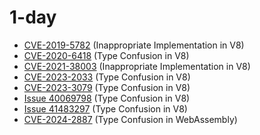# 1-day

- [CVE-2019-5782](./CVE-2019-5782) (Inappropriate Implementation in V8)
- [CVE-2020-6418](./CVE-2020-6418) (Type Confusion in V8)
- [CVE-2021-38003](./CVE-2021-38003) (Inappropriate Implementation in V8)
- [CVE-2023-2033](./CVE-2023-2033) (Type Confusion in V8)
- [CVE-2023-3079](./CVE-2023-3079) (Type Confusion in V8)
- [Issue 40069798](./Issue%2040069798) (Type Confusion in V8)
- [Issue 41483297](./Issue%2041483297) (Type Confusion in V8)
- [CVE-2024-2887](./CVE-2024-2887) (Type Confusion in WebAssembly)
